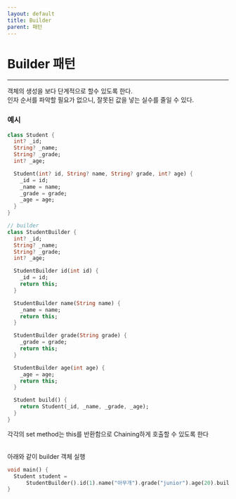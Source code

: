 ```yaml
---
layout: default
title: Builder
parent: 패턴
---
```


# Builder 패턴

---

객체의 생성을 보다 단계적으로 할수 있도록 한다.<br/>
인자 순서를 파악할 필요가 없으니, 잘못된 값을 넣는 실수를 줄일 수 있다.

### 예시

```dart
class Student {
  int? _id;
  String? _name;
  String? _grade;
  int? _age;

  Student(int? id, String? name, String? grade, int? age) {
    _id = id;
    _name = name;
    _grade = grade;
    _age = age;
  }
}
```

```dart
// builder
class StudentBuilder {
  int? _id;
  String? _name;
  String? _grade;
  int? _age;

  StudentBuilder id(int id) {
    _id = id;
    return this;
  }

  StudentBuilder name(String name) {
    _name = name;
    return this;
  }

  StudentBuilder grade(String grade) {
    _grade = grade;
    return this;
  }

  StudentBuilder age(int age) {
    _age = age;
    return this;
  }

  Student build() {
    return Student(_id, _name, _grade, _age);
  }
}
```

각각의 set method는 this를 반환함으로 Chaining하게 호출할 수 있도록 한다
<br />
<br />

아래와 같이 builder 객체 실행

```dart
void main() {
  Student student =
      StudentBuilder().id(1).name("아무개").grade("junior").age(20).build();
}
```
